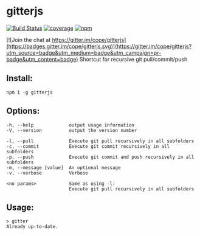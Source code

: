 # gitterjs
[![Build Status](https://travis-ci.org/cope/gitterjs.svg?branch=master)](https://travis-ci.org/cope/gitterjs)
[![coverage](https://coveralls.io/repos/github/cope/gitterjs/badge.svg?branch=master)](https://coveralls.io/github/cope/gitterjs?branch=master)
[![npm](https://img.shields.io/npm/dt/gitterjs.svg)](https://www.npmjs.com/package/gitterjs)

[![Join the chat at https://gitter.im/cope/gitterjs](https://badges.gitter.im/cope/gitterjs.svg)](https://gitter.im/cope/gitterjs?utm_source=badge&utm_medium=badge&utm_campaign=pr-badge&utm_content=badge)
Shortcut for recursive git pull/commit/push

## Install:
    npm i -g gitterjs

## Options:
    -h, --help             output usage information
    -V, --version          output the version number

    -l, --pull             Execute git pull recursively in all subfolders
    -c, --commit           Execute git commit recursively in all subfolders
    -p, --push             Execute git commit and push recursively in all subfolders
    -m, --message [value]  An optional message
    -v, --verbose          Verbose

    <no params>            Same as using -l:
                           Execute git pull recursively in all subfolders

## Usage:
    > gitter
    Already up-to-date.
